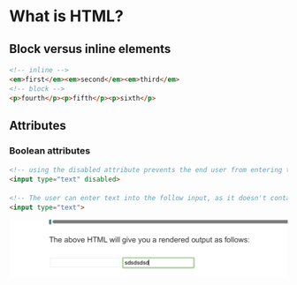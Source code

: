 # What is HTML?

## Block versus inline elements
```html
<!-- inline -->
<em>first</em><em>second</em><em>third</em>
<!-- block -->
<p>fourth</p><p>fifth</p><p>sixth</p>
```
## Attributes
### Boolean attributes
```html
<!-- using the disabled attribute prevents the end user from entering text into the input box -->
<input type="text" disabled>

<!-- The user can enter text into the follow input, as it doesn't contain the disabled attribute -->
<input type="text">  
```
![-w657](media/15887521099000/15887523709522.jpg)
